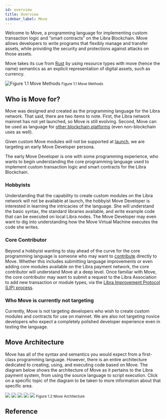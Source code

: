 ```yaml
---
id: overview
title: Overview
sidebar_label: Move
---
```


Welcome to Move, a programming language for implementing custom transaction logic and “smart contracts” on the Libra Blockchain. Move allows developers to write programs that flexibly manage and transfer assets, while providing the security and protections against attacks on those assets.

Move takes its cue from [Rust](https://www.rust-lang.org/) by using resource types with move (hence the name) semantics as an explicit representation of digital assets, such as currency.

![Figure 1.1 Move Methods](/img/docs/move-methods.svg)
<small className="figure">Figure 1.1 Move Methods</small>

## Who is Move for?

Move was designed and created as the programming language for the Libra network. That said, there are two items to note. First, the Libra network mainnet has not yet launched, so Move is still evolving. Second, Move can be used as language for [other blockchain platforms](https://github.com/co-move/comove) (even non-blockchain uses as well).

Given custom Move modules will not be supported at [launch](https://libra.org/white-paper/#whats-next), we are targeting an early Move Developer persona.


The early Move Developer is one with some programming experience, who wants to begin understanding the core programming language used to implement custom transaction logic and smart contracts for the Libra Blockchain.

### Hobbyists

Understanding that the capability to create custom modules on the Libra network will not be available at launch, the hobbyist Move Developer is interested in learning the intricacies of the language. She will understand the basic syntax, the standard libraries available, and write example code that can be executed on local Libra nodes. The Move Developer may even want to dig into understanding how the Move Virtual Machine executes the code she writes.

### Core Contributor

Beyond a hobbyist wanting to stay ahead of the curve for the core programming language is someone who may want to [contribute](https://libra.org/en-US/cla-sign/) directly to Move. Whether this includes submitting language improvements or even adding core modules available on the Libra payment network, the core contributor will understand Move at a deep level. Once familiar with Move, the core contributor may want to submit a request to the Libra Association to add new transaction or module types, via the [Libra Improvement Protocol (LIP) process](https://lip.libra.org/).

### Who Move is currently not targeting

Currently, Move is not targeting developers who wish to create custom modules and contracts for use on mainnet. We are also not targeting novice developers who expect a completely polished developer experience even in testing the language.

## Move Architecture

Move has all of the syntax and semantics you would expect from a first-class programming language. However, there is an entire architecture dedicated to creating, using, and executing code based on Move. The diagram below shows the architecture of Move as it pertains to the Libra payment system, from using the source language to script execution. Click on a specific topic of the diagram to be taken to more information about that specific area.

<img src="/img/docs/move-arc-1.svg" />
<img className="gapless-image" src="/img/docs/move-arc-2.svg" />
<img className="gapless-image" src="/img/docs/move-arc-3.svg" />
<img className="gapless-image" src="/img/docs/move-arc-4.svg" />
<img className="gapless-image" src="/img/docs/move-arc-5.svg" />
<small className="figure">Figure 1.2 Move Architecture</small>

## Reference

<CardsWrapper>
  <CoreReference />
  <MerchantReference />
  <WalletReference />
  <NodeReference />
</CardsWrapper>
